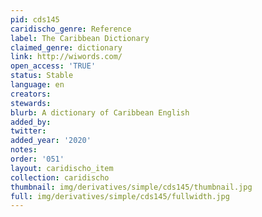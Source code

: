 ```yaml
---
pid: cds145
caridischo_genre: Reference
label: The Caribbean Dictionary
claimed_genre: dictionary
link: http://wiwords.com/
open_access: 'TRUE'
status: Stable
language: en
creators: 
stewards: 
blurb: A dictionary of Caribbean English
added_by: 
twitter: 
added_year: '2020'
notes: 
order: '051'
layout: caridischo_item
collection: caridischo
thumbnail: img/derivatives/simple/cds145/thumbnail.jpg
full: img/derivatives/simple/cds145/fullwidth.jpg
---
```

